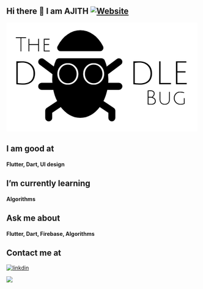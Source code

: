 ## Hi there 👋 I am AJITH   [![Website](https://user-images.githubusercontent.com/58944893/97271077-1e53e200-1856-11eb-8c55-732ce9b3230e.png)](https://ajith-m.netlify.app/#/)

![](https://github.com/ajith-m-doodlebug/breaking_technology/blob/master/images/doodlebug.png)
## I am good at
#### Flutter, Dart, UI design 
## I’m currently learning 
#### Algorithms 
## Ask me about 
#### Flutter, Dart, Firebase, Algorithms  
## Contact me at
[![linkdin](https://user-images.githubusercontent.com/58944893/96246822-cfd95480-0fc6-11eb-9308-24dfad42b419.png)](https://www.linkedin.com/in/ajith-m-doodlebug)




<img src="https://github-readme-stats.vercel.app/api?username=ajith-m-doodlebug&theme=greywhite&show_icons=true">

